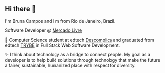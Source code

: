 ## Hi there 👋
I'm Bruna Campos and I'm from Rio de Janeiro, Brazil.

Software Developer @ [Mercado Livre](https://www.mercadolivre.com.br/)

🔭 Computer Science student at edtech [Descomplica](https://descomplica.com.br/faculdade/) and graduated from edtech [TRYBE](https://www.linkedin.com/school/betrybe/) in Full Stack Web Software Development.

✨ I think about technology as a bridge to connect people. My goal as a developer is to help build solutions through technology that make the future a fairer, sustainable, humanized place with respect for diversity.
